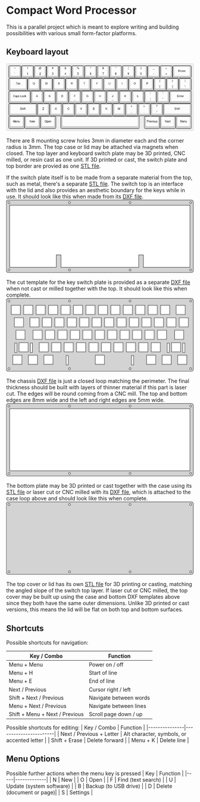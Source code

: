 # Compact Word Processor

This is a parallel project which is meant to explore writing and building possibilities with various small form-factor platforms.

## Keyboard layout

![keyboard layout](https://raw.githubusercontent.com/cypnk/WordProcessor/master/hardware/compact/layout.png)

There are 8 mounting screw holes 3mm in diameter each and the corner radius is 3mm. The top case or lid may be attached via magnets when closed.
The top layer and keyboard switch plate may be 3D printed, CNC milled, or resin cast as one unit. If 3D printed or cast, the switch plate and top border are provied as one [STL file](https://github.com/cypnk/WordProcessor/blob/master/hardware/compact/switchplate.stl).

If the switch plate itself is to be made from a separate material from the top, such as metal, there's a separate [STL file](https://github.com/cypnk/WordProcessor/blob/master/hardware/compact/switchtop.stl). The switch top is an interface with the lid and also provides an aesthetic boundary for the keys while in use. It should look like this when made from its [DXF file](https://raw.githubusercontent.com/cypnk/WordProcessor/master/hardware/compact/switchtop.dxf).
![switch top template](https://raw.githubusercontent.com/cypnk/WordProcessor/master/hardware/compact/switchtop.svg)

The cut template for the key switch plate is provided as a separate [DXF file](https://raw.githubusercontent.com/cypnk/WordProcessor/master/hardware/compact/switchplate.dxf) when not cast or milled together with the top. It should look like this when complete.
![switch laser cut template](https://raw.githubusercontent.com/cypnk/WordProcessor/master/hardware/compact/switchlasertpl.svg)

The chassis [DXF file](https://raw.githubusercontent.com/cypnk/WordProcessor/master/hardware/compact/case.dxf) is just a closed loop matching the perimeter. The final thickness should be built with layers of thinner material if this part is laser cut. The edges will be round coming from a CNC mill. The top and bottom edges are 8mm wide and the left and right edges are 5mm wide.
![case cut template](https://raw.githubusercontent.com/cypnk/WordProcessor/master/hardware/compact/caselasertpl.svg)

The bottom plate may be 3D printed or cast together with the case using its [STL file](https://github.com/cypnk/WordProcessor/blob/master/hardware/compact/bottomcase.stl) or laser cut or CNC milled with its [DXF file](https://github.com/cypnk/WordProcessor/blob/master/hardware/compact/bottom.dxf), which is attached to the case loop above and should look like this when complete.
![bottom plate cut template](https://github.com/cypnk/WordProcessor/blob/master/hardware/compact/bottomlasertpl.svg)

The top cover or lid has its own [STL file](https://github.com/cypnk/WordProcessor/blob/master/hardware/compact/topcover.stl) for 3D printing or casting, matching the angled slope of the switch top layer. If laser cut or CNC milled, the top cover may be built up using the case and bottom DXF templates above since they both have the same outer dimensions. Unlike 3D printed or cast versions, this means the lid will be flat on both top and bottom surfaces.

## Shortcuts

Possible shortcuts for navigation:

| Key / Combo	| Function		|
|---------------|-----------------------|
| Menu + Menu		| Power on / off |
| Menu + H		| Start of line |
| Menu + E		| End of line |
| Next / Previous	| Cursor right / left |
| Shift + Next / Previous | Navigate between words |
| Menu + Next / Previous | Navigate between lines |
| Shift + Menu + Next / Previous | Scroll page down / up |

Possible shortcuts for editing:
| Key / Combo	| Function 		|
|---------------|-----------------------|
| Next / Previous + Letter	| Alt character, symbols, or accented letter |
| Shift + Erase | Delete forward |
| Menu + K | Delete line |

## Menu Options

Possible further actions when the menu key is pressed 
| Key	| Function		|
|-----|-------------|
| N | New |
| O | Open |
| F | Find (text search) |
| U | Update (system software) | 
| B | Backup (to USB drive) |
| D | Delete (document or page)|
| S | Settings |
